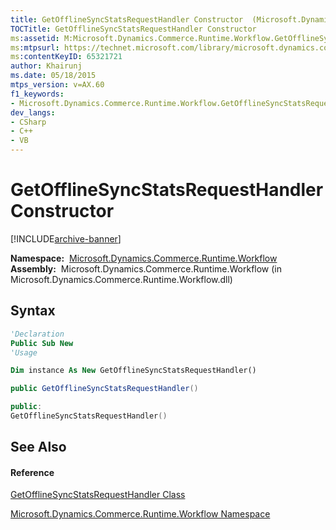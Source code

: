 ```yaml
---
title: GetOfflineSyncStatsRequestHandler Constructor  (Microsoft.Dynamics.Commerce.Runtime.Workflow)
TOCTitle: GetOfflineSyncStatsRequestHandler Constructor
ms:assetid: M:Microsoft.Dynamics.Commerce.Runtime.Workflow.GetOfflineSyncStatsRequestHandler.#ctor
ms:mtpsurl: https://technet.microsoft.com/library/microsoft.dynamics.commerce.runtime.workflow.getofflinesyncstatsrequesthandler.getofflinesyncstatsrequesthandler(v=AX.60)
ms:contentKeyID: 65321721
author: Khairunj
ms.date: 05/18/2015
mtps_version: v=AX.60
f1_keywords:
- Microsoft.Dynamics.Commerce.Runtime.Workflow.GetOfflineSyncStatsRequestHandler.#ctor
dev_langs:
- CSharp
- C++
- VB
---
```


# GetOfflineSyncStatsRequestHandler Constructor


[!INCLUDE[archive-banner](includes/archive-banner.md)]

**Namespace:**  [Microsoft.Dynamics.Commerce.Runtime.Workflow](microsoft-dynamics-commerce-runtime-workflow-namespace.md)  
**Assembly:**  Microsoft.Dynamics.Commerce.Runtime.Workflow (in Microsoft.Dynamics.Commerce.Runtime.Workflow.dll)

## Syntax

``` vb
'Declaration
Public Sub New
'Usage

Dim instance As New GetOfflineSyncStatsRequestHandler()
```

``` csharp
public GetOfflineSyncStatsRequestHandler()
```

``` c++
public:
GetOfflineSyncStatsRequestHandler()
```

## See Also

#### Reference

[GetOfflineSyncStatsRequestHandler Class](getofflinesyncstatsrequesthandler-class-microsoft-dynamics-commerce-runtime-workflow.md)

[Microsoft.Dynamics.Commerce.Runtime.Workflow Namespace](microsoft-dynamics-commerce-runtime-workflow-namespace.md)

